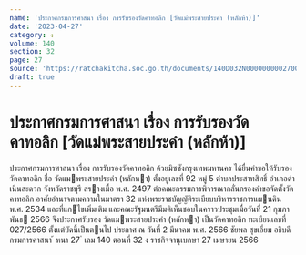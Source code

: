 ```yaml
---
name: 'ประกาศกรมการศาสนา เรื่อง การรับรองวัดคาทอลิก [วัดแม่พระสายประคำ (หลักห้า)]'
date: '2023-04-27'
category: ง
volume: 140
section: 32
page: 27
source: 'https://ratchakitcha.soc.go.th/documents/140D032N0000000002700.pdf'
draft: true
---
```


# ประกาศกรมการศาสนา เรื่อง การรับรองวัดคาทอลิก [วัดแม่พระสายประคำ (หลักห้า)]

ประกาศกรมการศาสนา เรื่อง การรับรองวัดคาทอลิก ด้วยมิซซังกรุงเทพมหานคร ได้ยื่นคําขอให้รับรองวัดคาทอลิก ชื่อ วัดแมพระสายประคํา (หลักหา) ตั้งอยู่เลขที่ 92 หมู่ 5 ตําบลประสาทสิทธิ์ อําเภอดําเนินสะดวก จังหวัดราชบุรี สรางเมื่อ พ.ศ. 2497 ต่อคณะกรรมการพิจารณากลั่นกรองคําขอจัดตั้งวัดคาทอลิก อาศัยอํานาจตามความในมาตรา 32 แห่งพระราชบัญญัติระเบียบบริหารราชการแผนดิน พ.ศ. 2534 และที่แกไขเพิ่มเติม และคณะรัฐมนตรีมีมติเห็นชอบในคราวประชุมเมื่อวันที่ 21 กุมภาพันธ 2566 จึงประกาศรับรอง วัดแมพระสายประคํา (หลักหา) เป็นวัดคาทอลิก ทะเบียนเลขที่ 027/2566 ตั้งแต่บัดนี้เป็นตนไป ประกาศ ณ วันที่ 2 มีนาคม พ.ศ. 2566 ชัยพล สุขเอี่ยม อธิบดีกรมการศาสนา ้ หนา 27 ่ เลม 140 ตอนที่ 32 ง ราชกิจจานุเบกษา 27 เมษายน 2566
